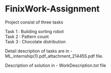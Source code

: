 # FinixWork-Assignment

Project consist of three tasks 

Task 1 : Building sorting robot                                                                                                             
Task 2 : Pattern count                                                                                                                          
Task 3 : Chocolate distribution                                                                                                                          

Detail description of tasks are in -  ML_internship(1).pdf_attachment_214455.pdf  file.

Description of solution in - WorkDescription.txt file

 

